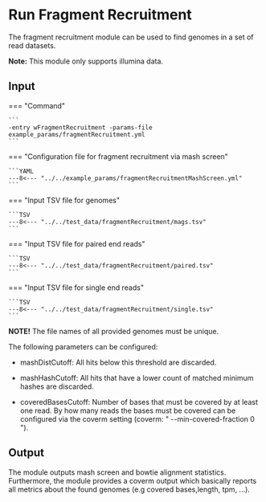 # Run Fragment Recruitment

The fragment recruitment module can be used to find genomes in a set of read datasets.

**Note:** This module only supports illumina data. 

## Input

=== "Command"

    ```
    -entry wFragmentRecruitment -params-file example_params/fragmentRecruitment.yml
    ```

=== "Configuration file for fragment recruitment via mash screen"

    ```YAML
    ---8<--- "../../example_params/fragmentRecruitmentMashScreen.yml"
    ``` 

=== "Input TSV file for genomes"

    ```TSV
    ---8<--- "../../test_data/fragmentRecruitment/mags.tsv"
    ```

=== "Input TSV file for paired end reads"

    ```TSV
    ---8<--- "../../test_data/fragmentRecruitment/paired.tsv"
    ```

=== "Input TSV file for single end reads"

    ```TSV
    ---8<--- "../../test_data/fragmentRecruitment/single.tsv"
    ```

**NOTE!** The file names of all provided genomes must be unique.

The following parameters can be configured:

  * mashDistCutoff: All hits below this threshold are  discarded.

  * mashHashCutoff: All hits that have a lower count of matched minimum hashes are discarded.

  * coveredBasesCutoff: Number of bases that must be covered by at least one read. By how many reads
    the bases must be covered can be configured via the coverm setting (coverm: "  --min-covered-fraction 0  ").

## Output

The module outputs mash screen and bowtie alignment statistics. 
Furthermore, the module provides a coverm output which basically reports all metrics
about the found genomes (e.g covered bases,length, tpm, ...).
